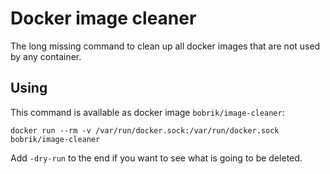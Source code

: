 # Docker image cleaner

The long missing command to clean up all docker images that are not used by any container.

## Using

This command is available as docker image `bobrik/image-cleaner`:

```
docker run --rm -v /var/run/docker.sock:/var/run/docker.sock bobrik/image-cleaner
```

Add `-dry-run` to the end if you want to see what is going to be deleted.
